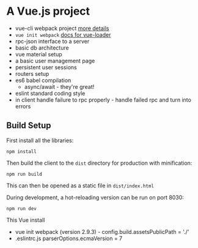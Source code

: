 
# A Vue.js project

- vue-cli webpack project [more details](http://vuejs-templates.github.io/webpack/)
- `vue init webpack` [docs for vue-loader](http://vuejs.github.io/vue-loader)
- rpc-json interface to a server
- basic db architecture
- vue material setup
- a basic user management page
- persistent user sessions
- routers setup
- es6 babel compilation 
    - async/await - they're great! 
- eslint standard coding style
- in client handle failure to rpc properly - handle failed rpc and 
  turn into errors

## Build Setup

First install all the libraries:

    npm install

Then build the client to the `dist` directory for production
with minification:

    npm run build

This can then be opened as a static file in `dist/index.html`

During development, a hot-reloading version can be run on port 8030:

    npm run dev

This Vue install

- vue init webpack (version 2.9.3)
​- config.build.assetsPublicPath = './'
- .eslintrc.js parserOptions.ecmaVersion = 7

